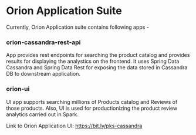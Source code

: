 # Orion Application Suite

Currently, Orion Application suite contains following apps - 

### orion-cassandra-rest-api 

App provides rest endpoints for searching the product catalog and provides results for displaying the analystics on the frontend. It uses Spring Data Cassandra and Spring Data Rest for exposing the data stored in Cassandra DB to downstream application. 

### orion-ui

UI app supports searching millions of Products catalog and Reviews of those products. Also, UI is used for productionizing the product review analytics carried out in Spark.

Link to Orion Application UI: https://bit.ly/pks-cassandra

